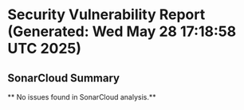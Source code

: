 # Security Vulnerability Report (Generated: Wed May 28 17:18:58 UTC 2025)


## SonarCloud Summary
** No issues found in SonarCloud analysis.**
